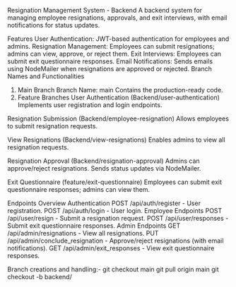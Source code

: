 Resignation Management System - Backend
A backend system for managing employee resignations, approvals, and exit interviews, with email notifications for status updates.

Features
User Authentication: JWT-based authentication for employees and admins.
Resignation Management: Employees can submit resignations; admins can view, approve, or reject them.
Exit Interviews: Employees can submit exit questionnaire responses.
Email Notifications: Sends emails using NodeMailer when resignations are approved or rejected.
Branch Names and Functionalities
1. Main Branch
Branch Name: main
Contains the production-ready code.
2. Feature Branches
User Authentication (Backend/user-authentication)
Implements user registration and login endpoints.

Resignation Submission (Backend/employee-resignation)
Allows employees to submit resignation requests.

View Resignations (Backend/view-resignations)
Enables admins to view all resignation requests.

Resignation Approval (Backend/resignation-approval)
Admins can approve/reject resignations. Sends status updates via NodeMailer.

Exit Questionnaire (feature/exit-questionnaire)
Employees can submit exit questionnaire responses; admins can view them.

Endpoints Overview
Authentication
POST /api/auth/register - User registration.
POST /api/auth/login - User login.
Employee Endpoints
POST /api/user/resign - Submit a resignation request.
POST /api/user/responses - Submit exit questionnaire responses.
Admin Endpoints
GET /api/admin/resignations - View all resignations.
PUT /api/admin/conclude_resignation - Approve/reject resignations (with email notifications).
GET /api/admin/exit_responses - View exit questionnaire responses.

Branch creations and handling:-
git checkout main
git pull origin main
git checkout -b backend/<new-branch-name>

